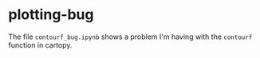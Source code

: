 # plotting-bug

The file `contourf_bug.ipynb` shows a problem I'm having with the `contourf` function in cartopy.
